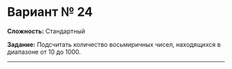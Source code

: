 # Вариант № 24
**Сложность:** Стандартный

**Задание:**  Подсчитать количество восьмиричных чисел, находящихся в диапазоне от 10 до 1000.

---